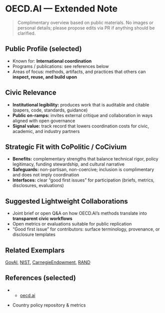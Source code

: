 # OECD.AI — Extended Note

> Complimentary overview based on public materials. No images or personal details; please propose edits via PR if anything should be clarified.

## Public Profile (selected)
- Known for: **International coordination**
- Programs / publications: see references below
- Areas of focus: methods, artifacts, and practices that others can **inspect, reuse, and build upon**

## Civic Relevance
- **Institutional legibility:** produces work that is auditable and citable (papers, code, standards, guidance)
- **Public on-ramps:** invites external critique and collaboration in ways aligned with open governance
- **Signal value:** track record that lowers coordination costs for civic, academic, and industry partners

## Strategic Fit with CoPolitic / CoCivium
- **Benefits:** complementary strengths that balance technical rigor, policy legitimacy, funding stewardship, and cultural narrative
- **Safeguards:** non-partisan, non-coercive; inclusion is complimentary and does not imply coordination
- **Interfaces:** clear “good first issues” for participation (briefs, metrics, disclosures, evaluations)

## Suggested Lightweight Collaborations
- Joint brief or open Q&A on how OECD.AI’s methods translate into **transparent civic workflows**
- Open metrics or evaluations suitable for public replication
- “Good first issue” for contributors: surface terminology, provenance, or disclosure templates

## Related Exemplars
[GovAI](/funders/GovAI.md), [NIST](/funders/NIST.md), [CarnegieEndowment](/funders/CarnegieEndowment.md), [RAND](/funders/RAND.md)

## References (selected)
- * [oecd.ai](https://oecd.ai)
* Country policy repository & metrics
